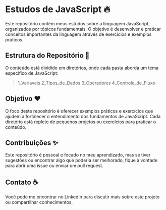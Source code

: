 # Estudos de JavaScript 🔥
Este repositório contém meus estudos sobre a linguagem JavaScript, organizados por tópicos fundamentais. O objetivo é desenvolver e praticar conceitos importantes da linguagem através de exercícios e exemplos práticos.

## Estrutura do Repositório 📜
O conteúdo está dividido em diretórios, onde cada pasta aborda um tema específico de JavaScript:
> 1_Variaveis
> 2_Tipos_de_Dados
> 3_Operadores 
> 4_Controle_de_Fluxo

## Objetivo ❤️
O foco deste repositório é oferecer exemplos práticos e exercícios que ajudem a fortalecer o entendimento dos fundamentos de JavaScript. Cada diretório está repleto de pequenos projetos ou exercícios para praticar o conteúdo.

## Contribuições ✨
Este repositório é pessoal e focado no meu aprendizado, mas se tiver sugestões ou encontrar algo que poderia ser melhorado, fique à vontade para abrir uma issue ou enviar um pull request.

## Contato ☕️
Você pode me encontrar no LinkedIn para discutir mais sobre este projeto ou compartilhar conhecimentos.
